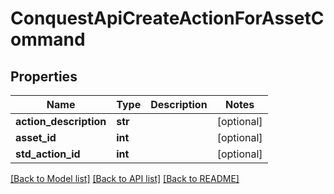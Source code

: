 # ConquestApiCreateActionForAssetCommand

## Properties
Name | Type | Description | Notes
------------ | ------------- | ------------- | -------------
**action_description** | **str** |  | [optional] 
**asset_id** | **int** |  | [optional] 
**std_action_id** | **int** |  | [optional] 

[[Back to Model list]](../README.md#documentation-for-models) [[Back to API list]](../README.md#documentation-for-api-endpoints) [[Back to README]](../README.md)


